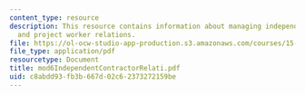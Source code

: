 ```yaml
---
content_type: resource
description: This resource contains information about managing independent contractor
  and project worker relations.
file: https://ol-ocw-studio-app-production.s3.amazonaws.com/courses/15-343-managing-transformations-in-work-organizations-and-society-spring-2002/c8abdd93fb3b667d02c62373272159be_mod6IndependentContractorRelati.pdf
file_type: application/pdf
resourcetype: Document
title: mod6IndependentContractorRelati.pdf
uid: c8abdd93-fb3b-667d-02c6-2373272159be
---
```

